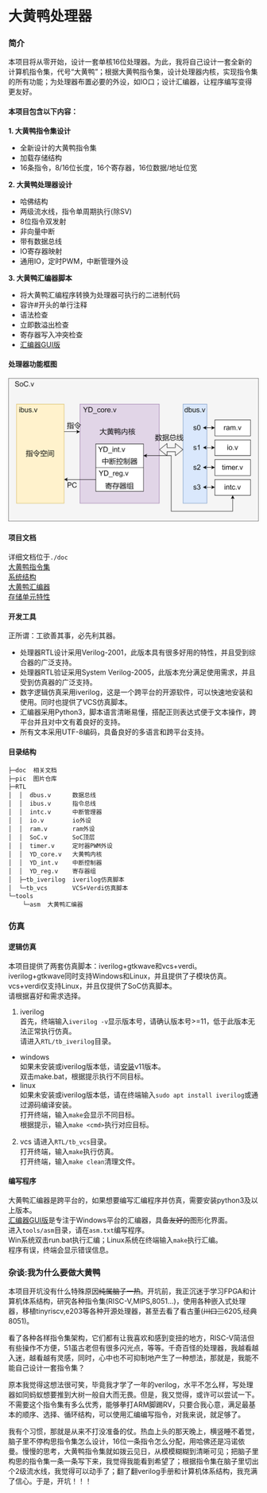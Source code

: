 # 大黄鸭处理器  

### 简介
本项目将从零开始，设计一套单核16位处理器。为此，我将自己设计一套全新的计算机指令集，代号“大黄鸭”；根据大黄鸭指令集，设计处理器内核，实现指令集的所有功能；为处理器布置必要的外设，如IO口；设计汇编器，让程序编写变得更友好。  

#### 本项目包含以下内容：  
**1. 大黄鸭指令集设计**  
- 全新设计的大黄鸭指令集
- 加载存储结构
- 16条指令，8/16位长度，16个寄存器，16位数据/地址位宽  

**2. 大黄鸭处理器设计**  
- 哈佛结构
- 两级流水线，指令单周期执行(除SV)
- 8位指令双发射
- 非向量中断
- 带有数据总线
- IO寄存器映射
- 通用IO，定时PWM，中断管理外设

**3. 大黄鸭汇编器脚本**  
- 将大黄鸭汇编程序转换为处理器可执行的二进制代码
- 容许#开头的单行注释
- 语法检查
- 立即数溢出检查
- 寄存器写入冲突检查
- [汇编器GUI版](https://gitee.com/xiaowuzxc/Yduck-Assembler-GUI)  

#### 处理器功能框图
![大黄鸭SoC结构](/pic/png/soc.png)  

#### 项目文档
详细文档位于`./doc`  
[大黄鸭指令集](https://gitee.com/xiaowuzxc/Yduck-processor/blob/master/doc/%E5%A4%A7%E9%BB%84%E9%B8%AD%E6%8C%87%E4%BB%A4%E9%9B%86.md)  
[系统结构](https://gitee.com/xiaowuzxc/Yduck-processor/blob/master/doc/%E7%B3%BB%E7%BB%9F%E7%BB%93%E6%9E%84.md)  
[大黄鸭汇编器](https://gitee.com/xiaowuzxc/Yduck-processor/blob/master/doc/%E5%A4%A7%E9%BB%84%E9%B8%AD%E6%B1%87%E7%BC%96%E5%99%A8.md)  
[存储单元特性](https://gitee.com/xiaowuzxc/Yduck-processor/blob/master/doc/%E5%AD%98%E5%82%A8%E5%8D%95%E5%85%83%E7%89%B9%E6%80%A7.md)  


#### 开发工具
正所谓：工欲善其事，必先利其器。  
- 处理器RTL设计采用Verilog-2001，此版本具有很多好用的特性，并且受到综合器的广泛支持。  
- 处理器RTL验证采用System Verilog-2005，此版本充分满足使用需求，并且受到仿真器的广泛支持。  
- 数字逻辑仿真采用iverilog，这是一个跨平台的开源软件，可以快速地安装和使用。同时也提供了VCS仿真脚本。  
- 汇编器采用Python3，脚本语言清晰易懂，搭配正则表达式便于文本操作，跨平台并且对中文有着良好的支持。  
- 所有文本采用UTF-8编码，具备良好的多语言和跨平台支持。  

#### 目录结构
```
├─doc  相关文档   
├─pic  图片仓库    
├─RTL  
│  │  dbus.v      数据总线  
│  │  ibus.v      指令总线  
│  │  intc.v      中断管理器
│  │  io.v        io外设  
│  │  ram.v       ram外设  
│  │  SoC.v       SoC顶层  
│  │  timer.v     定时器PWM外设  
│  │  YD_core.v   大黄鸭内核  
│  │  YD_int.v    中断控制器
│  │  YD_reg.v    寄存器组  
│  ├─tb_iverilog  iverilog仿真脚本  
│  └─tb_vcs       VCS+Verdi仿真脚本   
└─tools  
    └─asm  大黄鸭汇编器  
```
### 仿真
#### 逻辑仿真
本项目提供了两套仿真脚本：iverilog+gtkwave和vcs+verdi。  
iverilog+gtkwave同时支持Windows和Linux，并且提供了子模块仿真。  
vcs+verdi仅支持Linux，并且仅提供了SoC仿真脚本。  
请根据喜好和需求选择。  
1. iverilog  
首先，终端输入`iverilog -v`显示版本号，请确认版本号>=11，低于此版本无法正常执行仿真。  
请进入`RTL/tb_iverilog`目录。  
- windows  
如果未安装或iverilog版本低，请[安装](http://bleyer.org/icarus/)v11版本。  
双击make.bat，根据提示执行不同目标。  
- linux  
如果未安装或iverilog版本低，请在终端输入`sudo apt install iverilog`或通过源码编译安装。  
打开终端，输入`make`会显示不同目标。  
根据提示，输入`make <cmd>`执行对应目标。  
2. vcs
请进入`RTL/tb_vcs`目录。  
打开终端，输入`make`执行仿真。  
打开终端，输入`make clean`清理文件。  

#### 编写程序
大黄鸭汇编器是跨平台的，如果想要编写汇编程序并仿真，需要安装python3及以上版本。  
[汇编器GUI版](https://gitee.com/xiaowuzxc/Yduck-Assembler-GUI)是专注于Windows平台的汇编器，具备~~友好的~~图形化界面。  
进入`tools/asm`目录，请在`asm.txt`编写程序。  
Win系统双击run.bat执行汇编；Linux系统在终端输入`make`执行汇编。  
程序有误，终端会显示错误信息。  

### 杂谈:我为什么要做大黄鸭
本项目开坑没有什么特殊原因~~纯属脑子一热~~。开坑前，我正沉迷于学习FPGA和计算机体系结构，研究各种指令集(RISC-V,MIPS,8051...)，使用各种嵌入式处理器，移植tinyriscv,e203等各种开源处理器，甚至去看了看古董(~~川口三~~6205,经典8051)。

看了各种各样指令集架构，它们都有让我喜欢和感到变扭的地方，RISC-V简洁但有些操作不方便，51虽古老但有很多闪光点，等等。千奇百怪的处理器，我越看越入迷，越看越有灵感，同时，心中也不可抑制地产生了一种想法，那就是，我能不能自己设计一套指令集？

原本我觉得这想法很可笑，毕竟我才学了一年的verilog，水平不怎么样，写处理器如同蚂蚁想要推到大树一般自大而无畏。但是，我又觉得，或许可以尝试一下。不需要这个指令集有多么优秀，能够拳打ARM脚踢RV，只要合我心意，满足最基本的顺序、选择、循环结构，可以使用汇编编写指令，对我来说，就足够了。

我有个习惯，那就是从来不打没准备的仗。热血上头的那天晚上，横竖睡不着觉，脑子里不停构思指令集怎么设计，16位一条指令怎么分配，用哈佛还是冯诺依曼。慢慢的思考，大黄鸭指令集就如拨云见日，从模模糊糊到清晰可见；把脑子里构思的指令集一条一条写下来，我觉得我能看到希望了；根据指令集在脑子里切出个2级流水线，我觉得可以动手了；翻了翻verilog手册和计算机体系结构，我充满了信心。于是，开坑！！！  
